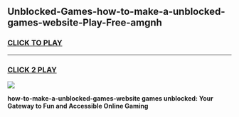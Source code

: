 
## Unblocked-Games-how-to-make-a-unblocked-games-website-Play-Free-amgnh
<h3>
<a href="https://premium76.site?title=how-to-make-a-unblocked-games-website&ref=10A">CLICK TO PLAY</a></h3>
<hr>

<h3>
<a href="https://premium76.site?title=how-to-make-a-unblocked-games-website&ref=10A">CLICK 2 PLAY</a>
  
</h3>

<a href="https://premium76.site?title=how-to-make-a-unblocked-games-website&ref=10A"><img src="https://clearcache.store/games.png"></a>


**how-to-make-a-unblocked-games-website games unblocked: Your Gateway to Fun and Accessible Online Gaming**
